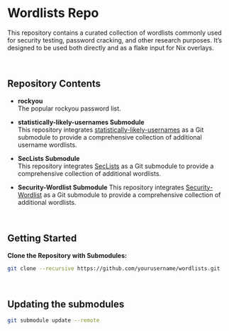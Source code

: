 # Wordlists Repo

This repository contains a curated collection of wordlists commonly used for security testing, password cracking, and other research purposes. It’s designed to be used both directly and as a flake input for Nix overlays.

<br>

## Repository Contents

- **rockyou**  
  The popular rockyou password list.

- **statistically-likely-usernames Submodule**  
  This repository integrates [statistically-likely-usernames](https://github.com/insidetrust/statistically-likely-usernames) as a Git submodule to provide a comprehensive collection of additional username wordlists.

- **SecLists Submodule**  
  This repository integrates [SecLists](https://github.com/danielmiessler/SecLists) as a Git submodule to provide a comprehensive collection of additional wordlists.  

- **Security-Wordlist Submodule**
  This repository integrates [Security-Wordlist](https://github.com/DragonJAR/Security-Wordlist) as a Git submodule to provide a comprehensive collection of additional wordlists.  

<br>

## Getting Started

**Clone the Repository with Submodules:**
```bash
git clone --recursive https://github.com/yourusername/wordlists.git
```

<br>

## Updating the submodules
```bash
git submodule update --remote
```